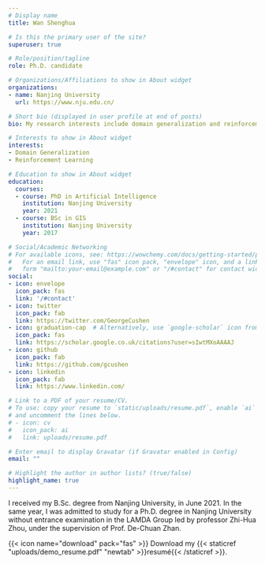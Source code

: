 ```yaml
---
# Display name
title: Wan Shenghua

# Is this the primary user of the site?
superuser: true

# Role/position/tagline
role: Ph.D. candidate

# Organizations/Affiliations to show in About widget
organizations:
- name: Nanjing University
  url: https://www.nju.edu.cn/

# Short bio (displayed in user profile at end of posts)
bio: My research interests include domain generalization and reinforcement learning

# Interests to show in About widget
interests:
- Domain Generalization
- Reinforcement Learning

# Education to show in About widget
education:
  courses:
  - course: PhD in Artificial Intelligence
    institution: Nanjing University
    year: 2021
  - course: BSc in GIS
    institution: Nanjing University
    year: 2017

# Social/Academic Networking
# For available icons, see: https://wowchemy.com/docs/getting-started/page-builder/#icons
#   For an email link, use "fas" icon pack, "envelope" icon, and a link in the
#   form "mailto:your-email@example.com" or "/#contact" for contact widget.
social:
- icon: envelope
  icon_pack: fas
  link: '/#contact'
- icon: twitter
  icon_pack: fab
  link: https://twitter.com/GeorgeCushen
- icon: graduation-cap  # Alternatively, use `google-scholar` icon from `ai` icon pack
  icon_pack: fas
  link: https://scholar.google.co.uk/citations?user=sIwtMXoAAAAJ
- icon: github
  icon_pack: fab
  link: https://github.com/gcushen
- icon: linkedin
  icon_pack: fab
  link: https://www.linkedin.com/

# Link to a PDF of your resume/CV.
# To use: copy your resume to `static/uploads/resume.pdf`, enable `ai` icons in `params.toml`, 
# and uncomment the lines below.
# - icon: cv
#   icon_pack: ai
#   link: uploads/resume.pdf

# Enter email to display Gravatar (if Gravatar enabled in Config)
email: ""

# Highlight the author in author lists? (true/false)
highlight_name: true
---
```


I received my B.Sc. degree from Nanjing University, in June 2021. In the same year, I was admitted to study for a Ph.D. degree in Nanjing University without entrance examination in the LAMDA Group led by professor Zhi-Hua Zhou, under the supervision of Prof. De-Chuan Zhan.

{{< icon name="download" pack="fas" >}} Download my {{< staticref "uploads/demo_resume.pdf" "newtab" >}}resumé{{< /staticref >}}.
